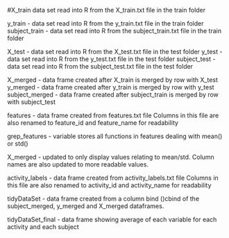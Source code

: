 #X_train 
data set read into R from the X_train.txt file in the train folder

y_train - data set read into R from the y_train.txt file in the train folder
subject_train - data set read into R from the subject_train.txt file in the train folder

X_test - data set read into R from the X_test.txt file in the test folder
y_test - data set read into R from the y_test.txt file in the test folder
subject_test - data set read into R from the subject_test.txt file in the test folder

X_merged - data frame created after X_train is merged by row with X_test
y_merged - data frame created after y_train is merged by row with y_test
subject_merged - data frame created after subject_train is merged by row with subject_test


features - data frame created from features.txt file
Columns in this file are also renamed to feature_id and feature_name for readability

grep_features - variable stores all functions in features dealing with mean() or std()

X_merged - updated to only display values relating to mean/std. Column names are also updated to more readable values.

activity_labels - data frame created from activity_labels.txt file
Columns in this file are also renamed to activity_id and activity_name for readability

tidyDataSet - data frame created from a column bind ()cbind of the subject_merged, y_merged and X_merged dataframes.

tidyDataSet_final - data frame showing average of each variable for each activity and each subject


